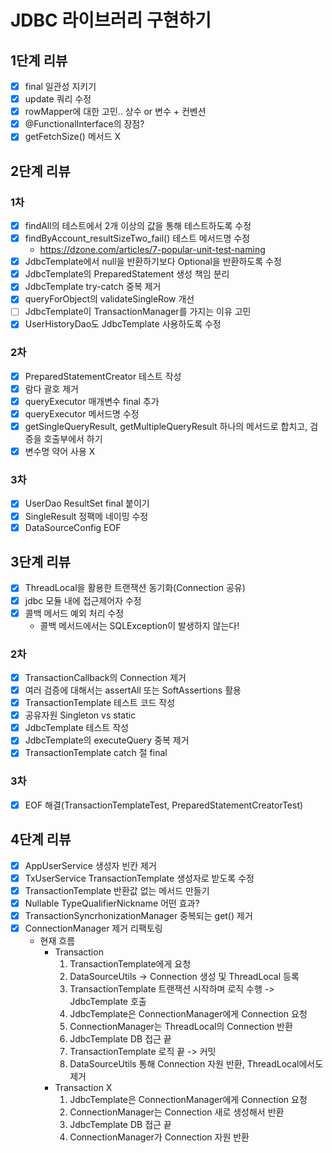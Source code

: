 # JDBC 라이브러리 구현하기

## 1단계 리뷰
- [x] final 일관성 지키기
- [x] update 쿼리 수정
- [x] rowMapper에 대한 고민.. 상수 or 변수 + 컨벤션
- [x] @FunctionalInterface의 장점?
- [x] getFetchSize() 메서드 X

## 2단계 리뷰

### 1차
- [x] findAll의 테스트에서 2개 이상의 값을 통해 테스트하도록 수정
- [x] findByAccount_resultSizeTwo_fail() 테스트 메서드명 수정
  - https://dzone.com/articles/7-popular-unit-test-naming
- [x] JdbcTemplate에서 null을 반환하기보다 Optional을 반환하도록 수정
- [x] JdbcTemplate의 PreparedStatement 생성 책임 분리
- [x] JdbcTemplate try-catch 중복 제거
- [x] queryForObject의 validateSingleRow 개선
- [ ] JdbcTemplate이 TransactionManager를 가지는 이유 고민
- [x] UserHistoryDao도 JdbcTemplate 사용하도록 수정

### 2차
- [x] PreparedStatementCreator 테스트 작성
- [x] 람다 괄호 제거
- [x] queryExecutor 매개변수 final 추가
- [x] queryExecutor 메서드명 수정
- [x] getSingleQueryResult, getMultipleQueryResult 하나의 메서드로 합치고, 검증을 호출부에서 하기
- [x] 변수명 약어 사용 X

### 3차
- [x] UserDao ResultSet final 붙이기
- [x] SingleResult 정팩메 네이밍 수정
- [x] DataSourceConfig EOF

## 3단계 리뷰
- [x] ThreadLocal을 활용한 트랜잭션 동기화(Connection 공유)
- [x] jdbc 모듈 내에 접근제어자 수정
- [x] 콜백 메서드 예외 처리 수정 
  - 콜백 메서드에서는 SQLException이 발생하지 않는다!

### 2차
- [x] TransactionCallback의 Connection 제거
- [x] 여러 검증에 대해서는 assertAll 또는 SoftAssertions 활용
- [x] TransactionTemplate 테스트 코드 작성
- [x] 공유자원 Singleton vs static
- [x] JdbcTemplate 테스트 작성
- [x] JdbcTemplate의 executeQuery 중복 제거
- [x] TransactionTemplate catch 절 final

### 3차
- [x] EOF 해결(TransactionTemplateTest, PreparedStatementCreatorTest)

## 4단계 리뷰
- [x] AppUserService 생성자 빈칸 제거 
- [x] TxUserService TransactionTemplate 생성자로 받도록 수정
- [x] TransactionTemplate 반환값 없는 메서드 만들기
- [x] Nullable TypeQualifierNickname 어떤 효과?
- [x] TransactionSyncrhonizationManager 중복되는 get() 제거
- [x] ConnectionManager 제거 리팩토링
  - 현재 흐름
    - Transaction
      1. TransactionTemplate에게 요청
      2. DataSourceUtils -> Connection 생성 및 ThreadLocal 등록
      3. TransactionTemplate 트랜잭션 시작하며 로직 수행 -> JdbcTemplate 호출
      4. JdbcTemplate은 ConnectionManager에게 Connection 요청
      5. ConnectionManager는 ThreadLocal의 Connection 반환
      6. JdbcTemplate DB 접근 끝
      7. TransactionTemplate 로직 끝 -> 커밋
      8. DataSourceUtils 통해 Connection 자원 반환, ThreadLocal에서도 제거
    - Transaction X
      1. JdbcTemplate은 ConnectionManager에게 Connection 요청
      2. ConnectionManager는 Connection 새로 생성해서 반환
      3. JdbcTemplate DB 접근 끝 
      4. ConnectionManager가 Connection 자원 반환
